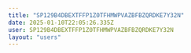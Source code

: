 ```yaml
---
title: "SP129B4DBEXTFFP1Z0TFHMWPVAZBFBZQRDKE7Y32N"
date: 2025-01-10T22:05:26.335Z
user: SP129B4DBEXTFFP1Z0TFHMWPVAZBFBZQRDKE7Y32N
layout: "users"
---
```

    